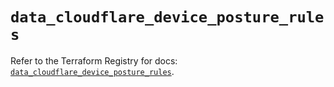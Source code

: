 # `data_cloudflare_device_posture_rules`

Refer to the Terraform Registry for docs: [`data_cloudflare_device_posture_rules`](https://registry.terraform.io/providers/cloudflare/cloudflare/4.35.0/docs/data-sources/device_posture_rules).
